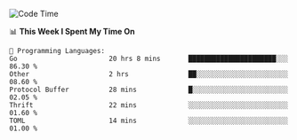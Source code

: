 <!--START_SECTION:waka-->
![Code Time](http://img.shields.io/badge/Code%20Time-618%20hrs%2013%20mins-blue)

📊 **This Week I Spent My Time On** 

```text
💬 Programming Languages: 
Go                       20 hrs 8 mins       ██████████████████████░░░   86.30 % 
Other                    2 hrs               ██░░░░░░░░░░░░░░░░░░░░░░░   08.60 % 
Protocol Buffer          28 mins             █░░░░░░░░░░░░░░░░░░░░░░░░   02.05 % 
Thrift                   22 mins             ░░░░░░░░░░░░░░░░░░░░░░░░░   01.60 % 
TOML                     14 mins             ░░░░░░░░░░░░░░░░░░░░░░░░░   01.00 % 
```


<!--END_SECTION:waka-->